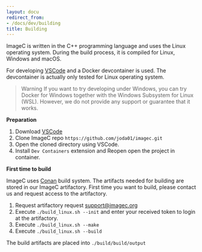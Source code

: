 ```yaml
---
layout: docu
redirect_from:
- /docs/dev/building
title: Building
---
```


ImageC is written in the C++ programming language and uses the Linux operating system.
During the build process, it is compiled for Linux, Windows and macOS.

For developing [VSCode](https://code.visualstudio.com/) and a Docker devcontainer is used.
The devcontainer is actually only tested for Linux operating system.

> Warning If you want to try developing under Windows, you can try Docker for Windows together with the Windows Subsystem for Linux (WSL). 
> However, we do not provide any support or guarantee that it works.

**Preparation**

1. Download [VSCode](https://code.visualstudio.com/)
2. Clone ImageC repo `https://github.com/joda01/imagec.git`
3. Open the cloned directory using VSCode.
4. Install `Dev Containers` extension and Reopen open the project in container.

**First time to build**

ImageC uses [Conan](https://conan.io/) build system.
The artifacts needed for building are stored in our ImageC artifactory.
First time you want to build, please contact us and request access to the artifactory.

1. Request artifactory request support@imagec.org
2. Execute `./build_linux.sh --init` and enter your received token to login at the artifactory.
3. Execute `./build_linux.sh --make`
4. Execute `./build_linux.sh --build`

The build artifacts are placed into `./build/build/output`

